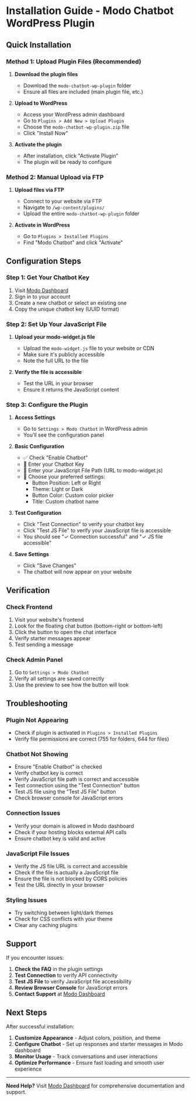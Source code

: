 # Installation Guide - Modo Chatbot WordPress Plugin

## Quick Installation

### Method 1: Upload Plugin Files (Recommended)

1. **Download the plugin files**
   - Download the `modo-chatbot-wp-plugin` folder
   - Ensure all files are included (main plugin file, etc.)

2. **Upload to WordPress**
   - Access your WordPress admin dashboard
   - Go to `Plugins > Add New > Upload Plugin`
   - Choose the `modo-chatbot-wp-plugin.zip` file
   - Click "Install Now"

3. **Activate the plugin**
   - After installation, click "Activate Plugin"
   - The plugin will be ready to configure

### Method 2: Manual Upload via FTP

1. **Upload files via FTP**
   - Connect to your website via FTP
   - Navigate to `/wp-content/plugins/`
   - Upload the entire `modo-chatbot-wp-plugin` folder

2. **Activate in WordPress**
   - Go to `Plugins > Installed Plugins`
   - Find "Modo Chatbot" and click "Activate"

## Configuration Steps

### Step 1: Get Your Chatbot Key

1. Visit [Modo Dashboard](https://modochats.com)
2. Sign in to your account
3. Create a new chatbot or select an existing one
4. Copy the unique chatbot key (UUID format)

### Step 2: Set Up Your JavaScript File

1. **Upload your modo-widget.js file**
   - Upload the `modo-widget.js` file to your website or CDN
   - Make sure it's publicly accessible
   - Note the full URL to the file

2. **Verify the file is accessible**
   - Test the URL in your browser
   - Ensure it returns the JavaScript content

### Step 3: Configure the Plugin

1. **Access Settings**
   - Go to `Settings > Modo Chatbot` in WordPress admin
   - You'll see the configuration panel

2. **Basic Configuration**
   - ✅ Check "Enable Chatbot"
   - 🔑 Enter your Chatbot Key
   - 📁 Enter your JavaScript File Path (URL to modo-widget.js)
   - 🎨 Choose your preferred settings:
     - Button Position: Left or Right
     - Theme: Light or Dark
     - Button Color: Custom color picker
     - Title: Custom chatbot name

3. **Test Configuration**
   - Click "Test Connection" to verify your chatbot key
   - Click "Test JS File" to verify your JavaScript file is accessible
   - You should see "✓ Connection successful" and "✓ JS file accessible"

4. **Save Settings**
   - Click "Save Changes"
   - The chatbot will now appear on your website

## Verification

### Check Frontend
1. Visit your website's frontend
2. Look for the floating chat button (bottom-right or bottom-left)
3. Click the button to open the chat interface
4. Verify starter messages appear
5. Test sending a message

### Check Admin Panel
1. Go to `Settings > Modo Chatbot`
2. Verify all settings are saved correctly
3. Use the preview to see how the button will look

## Troubleshooting

### Plugin Not Appearing
- Check if plugin is activated in `Plugins > Installed Plugins`
- Verify file permissions are correct (755 for folders, 644 for files)

### Chatbot Not Showing
- Ensure "Enable Chatbot" is checked
- Verify chatbot key is correct
- Verify JavaScript file path is correct and accessible
- Test connection using the "Test Connection" button
- Test JS file using the "Test JS File" button
- Check browser console for JavaScript errors

### Connection Issues
- Verify your domain is allowed in Modo dashboard
- Check if your hosting blocks external API calls
- Ensure chatbot key is valid and active

### JavaScript File Issues
- Verify the JS file URL is correct and accessible
- Check if the file is actually a JavaScript file
- Ensure the file is not blocked by CORS policies
- Test the URL directly in your browser

### Styling Issues
- Try switching between light/dark themes
- Check for CSS conflicts with your theme
- Clear any caching plugins

## Support

If you encounter issues:

1. **Check the FAQ** in the plugin settings
2. **Test Connection** to verify API connectivity
3. **Test JS File** to verify JavaScript file accessibility
4. **Review Browser Console** for JavaScript errors
5. **Contact Support** at [Modo Dashboard](https://modochats.com)

## Next Steps

After successful installation:

1. **Customize Appearance** - Adjust colors, position, and theme
2. **Configure Chatbot** - Set up responses and starter messages in Modo dashboard
3. **Monitor Usage** - Track conversations and user interactions
4. **Optimize Performance** - Ensure fast loading and smooth user experience

---

**Need Help?** Visit [Modo Dashboard](https://modochats.com) for comprehensive documentation and support.
